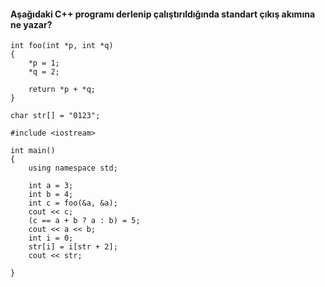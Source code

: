 #### Aşağıdaki C++ programı derlenip çalıştırıldığında standart çıkış akımına ne yazar?

```
int foo(int *p, int *q)
{
	*p = 1;
	*q = 2;
	
	return *p + *q;
}

char str[] = "0123";

#include <iostream>

int main()
{
	using namespace std;

	int a = 3;
	int b = 4;
	int c = foo(&a, &a);
	cout << c;
	(c == a + b ? a : b) = 5;
	cout << a << b;
	int i = 0;
	str[i] = i[str + 2];
	cout << str;
	
} 
```
